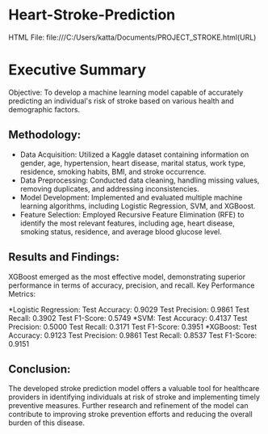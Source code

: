 # Heart-Stroke-Prediction

HTML File: file:///C:/Users/katta/Documents/PROJECT_STROKE.html(URL) 

# Executive Summary

Objective: To develop a machine learning model capable of accurately predicting an individual's risk of stroke based on various health and demographic factors.

## Methodology:

* Data Acquisition: Utilized a Kaggle dataset containing information on gender, age, hypertension, heart disease, marital status, work type, residence, smoking habits, BMI, and stroke occurrence.
* Data Preprocessing: Conducted data cleaning, handling missing values, removing duplicates, and addressing inconsistencies.
* Model Development: Implemented and evaluated multiple machine learning algorithms, including Logistic Regression, SVM, and XGBoost.
* Feature Selection: Employed Recursive Feature Elimination (RFE) to identify the most relevant features, including age, heart disease, smoking status, residence, and average blood glucose level.

## Results and Findings:

XGBoost emerged as the most effective model, demonstrating superior performance in terms of accuracy, precision, and recall.
Key Performance Metrics:

*Logistic Regression:
Test Accuracy: 0.9029
Test Precision: 0.9861
Test Recall: 0.3902
Test F1-Score: 0.5749
*SVM:
Test Accuracy: 0.4137
Test Precision: 0.5000
Test Recall: 0.3171
Test F1-Score: 0.3951
*XGBoost:
Test Accuracy: 0.9123
Test Precision: 0.9861
Test Recall: 0.8537
Test F1-Score: 0.9151

## Conclusion:

The developed stroke prediction model offers a valuable tool for healthcare providers in identifying individuals at risk of stroke and implementing timely preventive measures. Further research and refinement of the model can contribute to improving stroke prevention efforts and reducing the overall burden of this disease.
